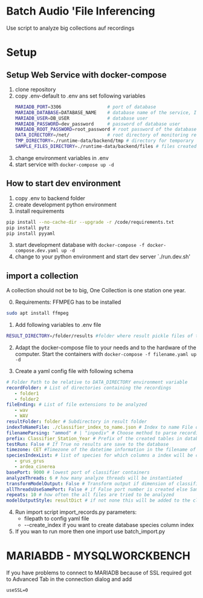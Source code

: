 # Batch Audio 'File Inferencing

Use script to analyze big collections auf recordings

# Setup

## Setup Web Service with docker-compose

1. clone repository
2. copy .env-default to .env ans set following variables
   ```bash
   MARIADB_PORT=3306                 # port of database
   MARIADB_DATABASE=DATABASE_NAME    # database name of the service, It will be created in the docker container
   MARIADB_USER=DB_USER              # database user
   MARIADB_PASSWORD=dev_password     # password of database user
   MARIADB_ROOT_PASSWORD=root_password # root password of the database
   DATA_DIRECTORY=/net/              # root directory of monitoring recordings
   TMP_DIRECTORY=./runtime-data/backend/tmp # directory for temporary files used for packaging result zip files
   SAMPLE_FILES_DIRECTORY=./runtime-data/backend/files # files created from the service
   ```
3. change environment variables in .env
4. start service with `docker-compose up -d`

## How to start dev environment

1. copy .env to backend folder
2. create development python environment
3. install requirements

```bash
pip install --no-cache-dir --upgrade -r /code/requirements.txt
pip install pytz
pip install pyyaml
```

3. start development database with
   `docker-compose -f docker-compose.dev.yaml up -d`
4. change to your python environment and start dev server
   `./run.dev.sh'

## import a collection

A collection should not be to big, One Collection is one station one year.

0. Requirements: FFMPEG has to be installed

```bash
sudo apt install ffmpeg
```

1. Add following variables to .env file

```bash
RESULT_DIRECTORY=/folder/results #folder where result pickle files of the classifier container will be stored
```

2. Adapt the docker-compose file to your needs and to the hardware of the computer. Start the containers with `docker-compose -f filename.yaml up -d`

3. Create a yaml config file with following schema

```yaml
# Folder Path to be relative to DATA_DIRECTORY environment variable
recordFolder: # List of directories containing the recordings
   - folder1
   - folder2
fileEnding: # List of file extensions to be analyzed
   - wav
   - WAV
resultFolder: folder # Subdirectory in result folder
indexToNameFile: ./classifier_index_to_name.json # Index to name File of your used classifier
filenameParsing: "ammod" # | "inpediv" # Choose method to parse recording time from file name
prefix: Classifier_Station_Year # Prefix of the created tables in database. Also shows up in frontend. Name is parsed for Classifier, station name and year.
testRun: False # If True no results are save to the database
timezone: CET #Timezone of the datetime information in the filename of the recordings
speciesIndexList: # list of species for which columns a index will be created
   - grus_grus
   - ardea_cinerea
basePort: 9000 # lowest port of classifier containers
analyzeThreads: 6 # how many analyze threads will be instantiated
transformModelOutput: False # Transform output if dimension of classifier output and speciesIndexList miss match
allThreadsUseSamePort: False # if False port number is created else Same port in all threads is used
repeats: 10 # how often the all files are tried to be analyzed
modelOutputStyle: resultDict # if not none this will be added to the classifier request
```

4. Run import script
   import_records.py parameters:
   -  filepath to config yaml file
   -  --create_index if you want to create database species column index
5. If you wan to run more then one import use batch_import.py

# MARIABDB - MYSQLWORCKBENCH

If you have problems to connect to MARIADB because of SSL required
got to Advanced Tab in the connection dialog and add

```
useSSL=0
```
